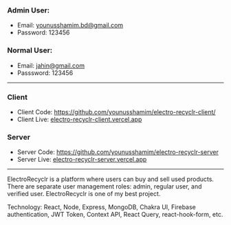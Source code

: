 ### Admin User:
- Email: younusshamim.bd@gmail.com 
- Password: 123456

### Normal User: 
- Email: jahin@gmail.com
- Passsword: 123456

<hr/>

### Client
- Client Code: https://github.com/younusshamim/electro-recyclr-client/
- Client Live: [electro-recyclr-client.vercel.app](http://electro-recyclr-client.vercel.app "electro-recyclr-client.vercel.app")
  
### Server
- Server Code: https://github.com/younusshamim/electro-recyclr-server
- Server Live: [electro-recyclr-server.vercel.app](http://electro-recyclr-server.vercel.app "electro-recyclr-server.vercel.app")

<hr/>

ElectroRecyclr is a platform where users can buy and sell used products.
There are separate user management roles: admin, regular user, and
verified user. ElectroRecyclr is one of my best project.

Technology: 
React, Node, Express, MongoDB, Chakra UI, Firebase
authentication, JWT Token, Context API, React Query, react-hook-form, etc.

